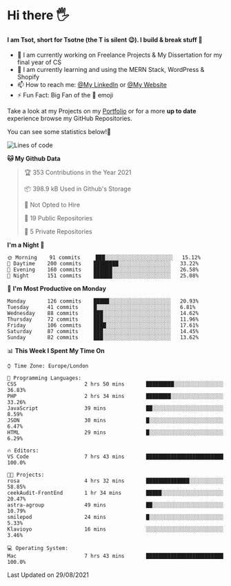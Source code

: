 # Hi there :raised_hand_with_fingers_splayed:
#### I am Tsot, short for Tsotne (the T is silent :wink:). I build & break stuff :space_invader:
- :telescope: I am currently working on Freelance Projects & My Dissertation for my final year of CS
- :seedling: I am currently learning and using the MERN Stack, WordPress & Shopify
- :mailbox: How to reach me: [@My LinkedIn](https://www.linkedin.com/in/tsotne-gvadzabia/) or [@My Website](https://tsotnegvadzabia.me/contact)
- :zap: Fun Fact: Big Fan of the :space_invader: emoji

Take a look at my Projects on my [Portfolio](https://tsotne.co.uk/) or for a more **up to date** experience browse my GitHub Repositories.

You can see some statistics below!:space_invader:
<!--START_SECTION:waka-->
![Lines of code](https://img.shields.io/badge/From%20Hello%20World%20I%27ve%20Written-3.5%20million%20lines%20of%20code-blue)

**🐱 My Github Data** 

> 🏆 353 Contributions in the Year 2021
 > 
> 📦 398.9 kB Used in Github's Storage 
 > 
> 🚫 Not Opted to Hire
 > 
> 📜 19 Public Repositories 
 > 
> 🔑 5 Private Repositories  
 > 
**I'm a Night 🦉** 

```text
🌞 Morning    91 commits     ███░░░░░░░░░░░░░░░░░░░░░░   15.12% 
🌆 Daytime    200 commits    ████████░░░░░░░░░░░░░░░░░   33.22% 
🌃 Evening    160 commits    ██████░░░░░░░░░░░░░░░░░░░   26.58% 
🌙 Night      151 commits    ██████░░░░░░░░░░░░░░░░░░░   25.08%

```
📅 **I'm Most Productive on Monday** 

```text
Monday       126 commits    █████░░░░░░░░░░░░░░░░░░░░   20.93% 
Tuesday      41 commits     █░░░░░░░░░░░░░░░░░░░░░░░░   6.81% 
Wednesday    88 commits     ███░░░░░░░░░░░░░░░░░░░░░░   14.62% 
Thursday     72 commits     ███░░░░░░░░░░░░░░░░░░░░░░   11.96% 
Friday       106 commits    ████░░░░░░░░░░░░░░░░░░░░░   17.61% 
Saturday     87 commits     ███░░░░░░░░░░░░░░░░░░░░░░   14.45% 
Sunday       82 commits     ███░░░░░░░░░░░░░░░░░░░░░░   13.62%

```


📊 **This Week I Spent My Time On** 

```text
⌚︎ Time Zone: Europe/London

💬 Programming Languages: 
CSS                      2 hrs 50 mins       █████████░░░░░░░░░░░░░░░░   36.83% 
PHP                      2 hrs 34 mins       ████████░░░░░░░░░░░░░░░░░   33.26% 
JavaScript               39 mins             ██░░░░░░░░░░░░░░░░░░░░░░░   8.59% 
JSON                     30 mins             █░░░░░░░░░░░░░░░░░░░░░░░░   6.47% 
HTML                     29 mins             █░░░░░░░░░░░░░░░░░░░░░░░░   6.29%

🔥 Editors: 
VS Code                  7 hrs 43 mins       █████████████████████████   100.0%

🐱‍💻 Projects: 
rosa                     4 hrs 32 mins       ██████████████░░░░░░░░░░░   58.85% 
ceekAudit-FrontEnd       1 hr 34 mins        █████░░░░░░░░░░░░░░░░░░░░   20.47% 
astra-agroup             49 mins             ██░░░░░░░░░░░░░░░░░░░░░░░   10.79% 
smilepod                 24 mins             █░░░░░░░░░░░░░░░░░░░░░░░░   5.33% 
Klavioyo                 16 mins             ░░░░░░░░░░░░░░░░░░░░░░░░░   3.46%

💻 Operating System: 
Mac                      7 hrs 43 mins       █████████████████████████   100.0%

```


 Last Updated on 29/08/2021
<!--END_SECTION:waka-->
